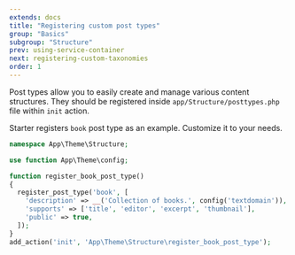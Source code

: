 ```yaml
---
extends: docs
title: "Registering custom post types"
group: "Basics"
subgroup: "Structure"
prev: using-service-container
next: registering-custom-taxonomies
order: 1
---
```


Post types allow you to easily create and manage various content structures. They should be registered inside `app/Structure/posttypes.php` file within `init` action.

Starter registers `book` post type as an example. Customize it to your needs.

```php
namespace App\Theme\Structure;

use function App\Theme\config;

function register_book_post_type()
{
  register_post_type('book', [
    'description' => __('Collection of books.', config('textdomain')),
    'supports' => ['title', 'editor', 'excerpt', 'thumbnail'],
    'public' => true,
  ]);
}
add_action('init', 'App\Theme\Structure\register_book_post_type');
```
